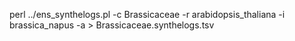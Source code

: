 

perl ../ens_synthelogs.pl -c Brassicaceae -r arabidopsis_thaliana -i brassica_napus -a > Brassicaceae.synthelogs.tsv

